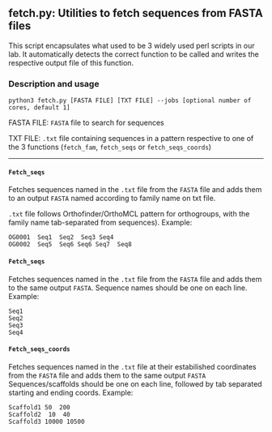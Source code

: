 ## fetch.py: Utilities to fetch sequences from FASTA files

This script encapsulates what used to be 3 widely used perl scripts in our lab. It automatically detects the correct function to be called and writes the respective output file of this function.

### Description and usage

`python3 fetch.py [FASTA FILE] [TXT FILE] --jobs [optional number of cores, default 1]`

FASTA FILE: `FASTA` file to search for sequences

TXT FILE: `.txt` file containing sequences in a pattern respective to one of the 3 functions (`fetch_fam`, `fetch_seqs` or `fetch_seqs_coords`)

---

#### `Fetch_seqs`
Fetches sequences named in the `.txt` file from the `FASTA` file and adds them to an output `FASTA` named according to family name on txt file.

`.txt` file follows Orthofinder/OrthoMCL pattern for orthogroups, with the family name tab-separated from sequences). Example:
```
OG0001  Seq1  Seq2  Seq3 Seq4
OG0002  Seq5  Seq6 Seq6 Seq7  Seq8
```

#### `Fetch_seqs`
Fetches sequences named in the `.txt` file from the `FASTA` file and adds them to the same output `FASTA`.
Sequence names should be one on each line. Example:
```
Seq1
Seq2
Seq3
Seq4
```
#### `Fetch_seqs_coords`
Fetches sequences named in the `.txt` file at their estabilished coordinates from the `FASTA` file and adds them to the same output `FASTA`
Sequences/scaffolds should be one on each line, followed by tab separated starting and ending coords. Example:
```
Scaffold1 50  200
Scaffold2  10  40
Scaffold3 10000 10500 
```
